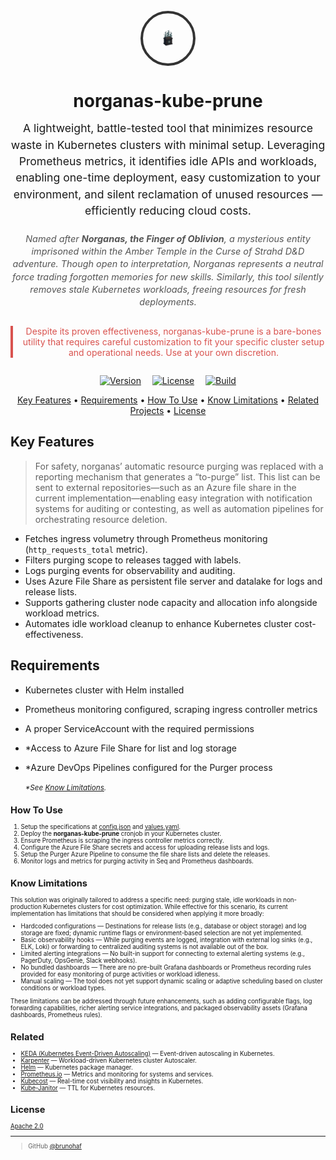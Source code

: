 <div align="center" style="max-width: 700px; margin: auto;">
<br>
  <div style="width:80px; height:80px; border-radius:50%; overflow:hidden; border:4px solid #333; margin: 0 auto; display:flex; align-items:center; justify-content:center;">
    <img src="src/resources/norganas-2-logo.png" alt="Norganas Helm of Oblivion" style="width:35%; height:35%; object-fit:contain;">
  </div>
  <h1 style="margin-bottom: 0.5em; font-weight: 700;">
    norganas-kube-prune
  </h1>
  
  <p style="font-size: 1.1rem; line-height: 1.5; margin-top: 0;">
    A lightweight, battle-tested tool that minimizes resource waste in Kubernetes clusters with minimal setup.  
    Leveraging Prometheus metrics, it identifies idle APIs and workloads, enabling one-time deployment, easy customization to your environment, and silent reclamation of unused resources — efficiently reducing cloud costs.
  </p>

  <p style="font-size: 0.9rem; font-style: italic; color: #555; margin-top: 1.5em; line-height: 1.4;">
    Named after <strong>Norganas, the Finger of Oblivion</strong>, a mysterious entity imprisoned within the Amber Temple in the <em>Curse of Strahd</em> D&D adventure.  
    Though open to interpretation, Norganas represents a neutral force trading forgotten memories for new skills. Similarly, this tool silently removes stale Kubernetes workloads, freeing resources for fresh deployments.
  </p>

  <blockquote style="border-left: 4px solid #d9534f; padding-left: 1em; color: #d9534f; margin-top: 2em; max-width: 650px; margin-left: auto; margin-right: auto;">
    Despite its proven effectiveness, norganas-kube-prune is a bare-bones utility that requires careful customization to fit your specific cluster setup and operational needs.  
   Use at your own discretion.
  </blockquote>

  <p align="center" style="margin-top: 2em;">
    <a href="#" style="margin: 0 0.5em;"><img src="https://img.shields.io/badge/version-1.0.0-blue.svg" alt="Version"></a>
    <a href="#" style="margin: 0 0.5em;"><img src="https://img.shields.io/github/license/brunohaf/norganas-kube-prune" alt="License"></a>
    <a href="#" style="margin: 0 0.5em;"><img src="https://img.shields.io/badge/build-passing-brightgreen.svg" alt="Build"></a>
  </p>

</div>


<p align="center">
  <a href="#key-features">Key Features</a> •
  <a href="#requirements">Requirements</a> •
  <a href="#how-to-use">How To Use</a> •
  <a href="#know-limitations">Know Limitations</a> •
  <a href="#related-projects">Related Projects</a> •
  <a href="#license">License</a>
</p>

## Key Features

> For safety, norganas’ automatic resource purging was replaced with a reporting mechanism that generates a “to-purge” list. This list can be sent to external repositories—such as an Azure file share in the current implementation—enabling easy integration with notification systems for auditing or contesting, as well as automation pipelines for orchestrating resource deletion.

- Fetches ingress volumetry through Prometheus monitoring (`http_requests_total` metric).  
- Filters purging scope to releases tagged with labels.  
- Logs purging events for observability and auditing.  
- Uses Azure File Share as persistent file server and datalake for logs and release lists.  
- Supports gathering cluster node capacity and allocation info alongside workload metrics.  
- Automates idle workload cleanup to enhance Kubernetes cluster cost-effectiveness.  

## Requirements

- Kubernetes cluster with Helm installed  
- Prometheus monitoring configured, scraping ingress controller metrics  
- A proper ServiceAccount with the required permissions  
- *Access to Azure File Share for list and log storage  
- *Azure DevOps Pipelines configured for the Purger process
  
  <small><em>*See [Know Limitations](#know-limitations).</em><small>

## How To Use

1. Setup the specifications at [config.json](src/configs/configs.json) and [values.yaml](charts/norganas-kube-prune/values.yaml).
2. Deploy the **norganas-kube-prune** cronjob in your Kubernetes cluster.  
3. Ensure Prometheus is scraping the ingress controller metrics correctly.  
4. Configure the Azure File Share secrets and access for uploading release lists and logs.  
5. Setup the Purger Azure Pipeline to consume the file share lists and delete the releases.  
6. Monitor logs and metrics for purging activity in Seq and Prometheus dashboards.  

## Know Limitations

This solution was originally tailored to address a specific need: purging stale, idle workloads in non-production Kubernetes clusters for cost optimization. While effective for this scenario, its current implementation has limitations that should be considered when applying it more broadly:

- Hardcoded configurations — Destinations for release lists (e.g., database or object storage) and log storage are fixed; dynamic runtime flags or environment-based selection are not yet implemented.
- Basic observability hooks — While purging events are logged, integration with external log sinks (e.g., ELK, Loki) or forwarding to centralized auditing systems is not available out of the box.
- Limited alerting integrations — No built-in support for connecting to external alerting systems (e.g., PagerDuty, OpsGenie, Slack webhooks).
- No bundled dashboards — There are no pre-built Grafana dashboards or Prometheus recording rules provided for easy monitoring of purge activities or workload idleness.
- Manual scaling — The tool does not yet support dynamic scaling or adaptive scheduling based on cluster conditions or workload types.

These limitations can be addressed through future enhancements, such as adding configurable flags, log forwarding capabilities, richer alerting service integrations, and packaged observability assets (Grafana dashboards, Prometheus rules).

## Related

- [KEDA (Kubernetes Event-Driven Autoscaling)](https://keda.sh/) — Event-driven autoscaling in Kubernetes.  
- [Karpenter](https://karpenter.sh/) — Workload-driven Kubernetes cluster Autoscaler.  
- [Helm](https://helm.sh/) — Kubernetes package manager.  
- [Prometheus.io](https://prometheus.io/docs/prometheus) — Metrics and monitoring for systems and services.
- [Kubecost](https://github.com/kubecost) —  Real-time cost visibility and insights in Kubernetes.
- [Kube-Janitor](https://codeberg.org/hjacobs/kube-janitor) — TTL for Kubernetes resources.

## License

[Apache 2.0](LICENSE)

---

> GitHub [@brunohaf](https://github.com/brunohaf)
